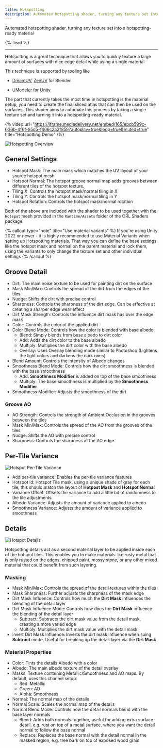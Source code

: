 ```yaml
---
title: Hotspotting
description: Automated hotspotting shader, turning any texture set into a hotspotting-ready material
---
```


Automated hotspotting shader, turning any texture set into a hotspotting-ready material

{% .lead %}

---

Hotspotting is a great technique that allows you to quickly texture a large amount of surfaces with nice edge detail while using a single material

This technique is supported by tooling like

- [DreamUV](https://github.com/leukbaars/DreamUV), [ZenUV](https://sergeytyapkin.gumroad.com/l/ZenUV) for Blender

- [UModeler for Unity](https://youtu.be/MIHY5Ijr_HM)

The part that currently takes the most time in hotspotting is the material setup, you need to create the final sliced atlas that can then be used on the surfaces. This shader aims to automate this process by taking a single texture set and turning it into a hotspotting-ready material.

{% video url="https://iframe.mediadelivery.net/embed/165/ebcb599c-636b-4f6f-85d5-f466c2a3f859?autoplay=true&loop=true&muted=true" title="Hotspotting Demo" /%}

![Hotspotting Overview](/img/docs/orl-standard/hotspotting/hotspotting-overview.png "Hotspotting Overview")

## General Settings

- Hotspot Mask: The main mask which matches the UV layout of your source hotspot mesh
- Hotspot Normal: The hotspot groove normal map adds grooves between different tiles of the hotspot texture.
- Tiling X: Controls the hotspot mask/normal tiling in X
- Tiling Y: Controls the hotspot mask/normal tiling in Y
- Hotspot Rotation: Controls the hotspot mask/normal rotation

Both of the above are included with the shader to be used together with the `Hotspot` mesh provided in the `Runtime/Assets` folder of the ORL Shaders package.

{% callout type="note" title="Use material variants" %}
If you're using Unity 2022 or newer - it is highly recommended to use Material Variants when setting up Hotspotting materials. That way you can define the base settings like the hotspot mask and normal on the parent material and lock them, using the variants to only change the texture set and other individual settings
{% /callout %}

## Groove Detail

- Dirt: The main noise texture to be used for painting dirt on the surface
- Mask Min/Max: Controls the spread of the dirt from the edges of the tiles
- Nudge: Shifts the dirt with precise control
- Sharpness: Controls the sharpness of the dirt edge. Can be effective at creating a sharper edge wear effect
- Dirt Mask Strength: Controls the influence dirt mask has over the edge mask
- Color: Controls the color of the applied dirt
- Color Blend Mode: Controls how the color is blended with base albedo
  - Blend: Simply blends from base albedo to dirt color
  - Add: Adds the dirt color to the base albedo
  - Multiply: Multiplies the dirt color with the base albedo
  - Overlay: Uses Overlay blending mode similar to Photoshop (Lightens the light colors and darkens the dark ones)
- Blend Amount: Controls the intensity of Albedo changes
- Smoothness Blend Mode: Controls how the dirt smoothness is blended with the base smoothness
  - Add: **Smoothness Modifier** is added on top of the base smoothness
  - Multiply: The base smoothness is multiplied by the **Smoothness Modifier**
- Smoothness Modifier: Adjusts the smoothness of the dirt

### Groove AO

- AO Strength: Controls the strength of Ambient Occlusion in the grooves between the tiles
- Mask Min/Max: Controls the spread of the AO from the grooves of the tiles
- Nudge: Shifts the AO with precise control
- Sharpness: Controls the sharpness of the AO edge.

## Per-Tile Variance

![Hotspot Per-Tile Variance](/img/docs/orl-standard/hotspotting/hotspotting-per-tile.png "Hotspot Per-Tile Variance")

- Add per-tile variance: Enables the per-tile variance features
- Hotspot Id: Hotspot Tile mask, using a unique shade of gray for each tile, this should match the layout of **Hotpost Mask** and **Hotspot Normal**
- Variance Offset: Offsets the variance to add a little bit of randomness to the tile adjustments
- Albedo Variance: Adjusts the amount of variance applied to albedo
- Smoothness Variance: Adjusts the amount of variance applied to smoothness

## Details

![Hotspot Details](/img/docs/orl-standard/hotspotting/hotspotting-details.png "Hotspot Details")

Hotspotting details act as a second material layer to be applied inside each of the hotspot tiles. This enables you to make materials like rusty metal that is only rusted on the edges, chipped paint, mossy stone, or any other mixed material that could benefit from such layering.

### Masking

- Mask Min/Max: Controls the spread of the detail textures within the tiles
- Mask Sharpness: Further adjusts the sharpness of the mask edge
- Dirt Mask Influence: Controls how much the **Dirt Mask** influences the blending of the detail layer
- Dirt Mask Influence Mode: Controls how does the **Dirt Mask** influence the blending of the detail layer
  - Subtract: Subtracts the dirt mask value from the detail mask, creating a more varied edge
  - Multiply: Multiplies the dirt mask value with the detail mask
- Invert Dirt Mask Influence: Inverts the dirt mask influence when suing **Subtract** mode. Useful for breaking up the detail layer via the **Dirt Mask**

### Material Properties

- Color: Tints the details Albedo with a color
- Albedo: The main albedo texture of the detail overlay
- Masks: Texture containing Metallic/Smoothness and AO maps. By default, uses this channel setup:
  - Red: Metallic
  - Green: AO
  - Alpha: Smoothness
- Normal: The normal map of the details
- Normal Scale: Scales the normal map of the details
- Normal Blend Mode: Controls how the detail normals blend with the base layer normals
  - Blend: Adds both normals together, useful for adding extra surface detail, e.g. rust on top of a metal surface, where you want the detail normal to follow the base normal
  - Replace: Replaces the base normal with the detail normal in the masked region, e.g. tree bark on top of exposed wood grain
